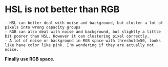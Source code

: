 # HSL is not better than RGB
    - HSL can better deal with noise and background, but cluster a lot of pixels into wrong capacity groups
    - RGB can also deal with noise and background, but slightly a little bit poorer than HSL. However it can clustering pixel correctly.
    - A lot of noise or background in RGB space with threshold=50, looks like have color like pink. I'm wondering if they are actually not noise.
**Finally use RGB space.**      
